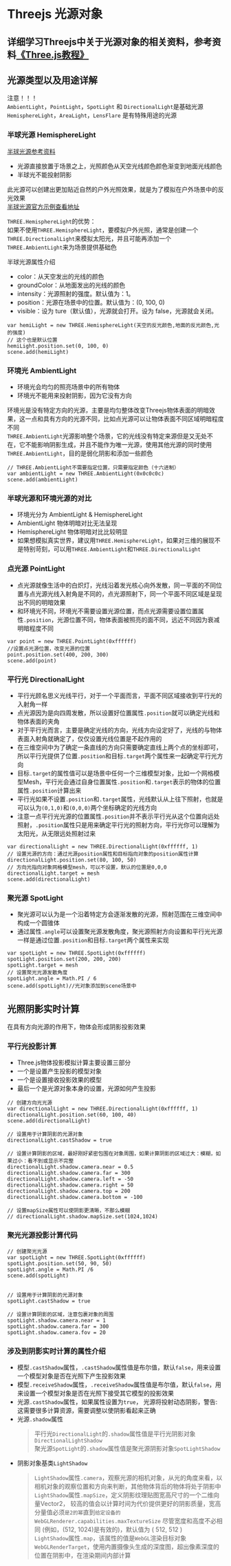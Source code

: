 # Threejs 光源对象  
## 详细学习Threejs中关于光源对象的相关资料，参考资料[《Three.js教程》](http://www.webgl3d.cn/Three.js/ "Three.js教程")

## 光源类型以及用途详解
注意！！！  
`AmbientLight`，`PointLight`，`SpotLight` 和 `DirectionalLight`是基础光源  
`HemisphereLight`，`AreaLight`，`LensFlare` 是有特殊用途的光源  

### 半球光源 HemisphereLight

[半球光源参考资料](https://blog.csdn.net/huhuan123456/article/details/109217496 "半球光源参考资料")

+ 光源直接放置于场景之上，光照颜色从天空光线颜色颜色渐变到地面光线颜色  
+ 半球光不能投射阴影  

此光源可以创建出更加贴近自然的户外光照效果，就是为了模拟在户外场景中的反光效果  
[半球光源官方示例查看地址](https://threejs.org/examples/#webgl_lights_physical "半球光源官方示例查看地址")

`THREE.HemisphereLight`的优势：  
如果不使用`THREE.HemisphereLight`，要模拟户外光照，通常是创建一个`THREE.DirectionalLight`来模拟太阳光，并且可能再添加一个`THREE.AmbientLight`来为场景提供基础色  

半球光源属性介绍
+ color：从天空发出的光线的颜色
+ groundColor：从地面发出的光线的颜色
+ intensity：光源照射的强度。默认值为：1。
+ position：光源在场景中的位置。默认值为：(0, 100, 0)
+ visible：设为 ture（默认值），光源就会打开。设为 false，光源就会关闭。

```
var hemiLight = new THREE.HemisphereLight(天空的反光颜色,地面的反光颜色,光的强度)
// 这个也是默认位置
hemiLight.position.set(0, 100, 0)
scene.add(hemiLight)
```

### 环境光 AmbientLight
+ 环境光会均匀的照亮场景中的所有物体
+ 环境光不能用来投射阴影，因为它没有方向

环境光是没有特定方向的光源，主要是均匀整体改变Threejs物体表面的明暗效果，这一点和具有方向的光源不同，比如点光源可以让物体表面不同区域明暗程度不同  
`THREE.AmbientLight`光源影响整个场景，它的光线没有特定来源但是又无处不在，它不能影响阴影生成，并且不能作为唯一光源，使用其他光源的同时使用`THREE.AmbientLight`，目的是弱化阴影和添加一些颜色  

```
// THREE.AmbientLight不需要指定位置，只需要指定颜色（十六进制）
var ambientLight = new THREE.AmbientLight(0x0c0c0c)
scene.add(ambientLight)

```

### 半球光源和环境光源的对比
+ 环境光分为 AmbientLight & HemisphereLight 
+ AmbientLight 物体明暗对比无法呈现
+ HemisphereLight 物体明暗对比比较明显
+ 如果想模拟真实世界，建议用`THREE.HemisphereLight`，如果对三维的展现不是特别苛刻，可以用`THREE.AmbientLight`和`THREE.DirectionalLight`


### 点光源 PointLight
+ 点光源就像生活中的白炽灯，光线沿着发光核心向外发散，同一平面的不同位置与点光源光线入射角是不同的，点光源照射下，同一个平面不同区域是呈现出不同的明暗效果
+ 和环境光不同，环境光不需要设置光源位置，而点光源需要设置位置属性`.position`，光源位置不同，物体表面被照亮的面不同，远近不同因为衰减明暗程度不同
```
var point = new THREE.PointLight(0xffffff)
//设置点光源位置，改变光源的位置
point.position.set(400, 200, 300)
scene.add(point)
```

### 平行光 DirectionalLight
+ 平行光顾名思义光线平行，对于一个平面而言，平面不同区域接收到平行光的入射角一样
+ 点光源因为是向四周发散，所以设置好位置属性`.position`就可以确定光线和物体表面的夹角
+ 对于平行光而言，主要是确定光线的方向，光线方向设定好了，光线的与物体表面入射角就确定了，仅仅设置光线位置是不起作用的
+ 在三维空间中为了确定一条直线的方向只需要确定直线上两个点的坐标即可，所以平行光提供了位置`.position`和目标`.target`两个属性来一起确定平行光方向
+ 目标`.target`的属性值可以是场景中任何一个三维模型对象，比如一个网格模型Mesh，平行光会通过自身位置属性`.position`和`.target`表示的物体的位置属性`.position`计算出来
+ 平行光如果不设置`.position`和`.target`属性，光线默认从上往下照射，也就是可以认为`(0,1,0)`和`(0,0,0)`两个坐标确定的光线方向
+ 注意一点平行光光源的位置属性`.position`并不表示平行光从这个位置向远处照射，`.position`属性只是用来确定平行光的照射方向，平行光你可以理解为太阳光，从无限远处照射过来

```
var directionalLight = new THREE.DirectionalLight(0xffffff, 1)
// 设置光源的方向：通过光源position属性和目标指向对象的position属性计算
directionalLight.position.set(80, 100, 50)
// 方向光指向对象网格模型mesh，可以不设置，默认的位置是0,0,0
directionalLight.target = mesh
scene.add(directionalLight)
```

### 聚光源 SpotLight
+ 聚光源可以认为是一个沿着特定方会逐渐发散的光源，照射范围在三维空间中构成一个圆锥体
+ 通过属性`.angle`可以设置聚光源发散角度，聚光源照射方向设置和平行光光源一样是通过位置`.position`和目标`.target`两个属性来实现

```
var spotLight = new THREE.SpotLight(0xffffff)
spotLight.position.set(200, 200, 200)
spotLight.target = mesh
// 设置聚光光源发散角度
spotLight.angle = Math.PI / 6
scene.add(spotLight)//光对象添加到scene场景中
```

## 光照阴影实时计算
在具有方向光源的作用下，物体会形成阴影投影效果

### 平行光投影计算
+ Three.js物体投影模拟计算主要设置三部分
+ 一个是设置产生投影的模型对象
+ 一个是设置接收投影效果的模型
+ 最后一个是光源对象本身的设置，光源如何产生投影

```
// 创建方向光光源
var directionalLight = new THREE.DirectionalLight(0xffffff, 1)
directionalLight.position.set(60, 100, 40)
scene.add(directionalLight)

// 设置用于计算阴影的光源对象
directionalLight.castShadow = true

// 设置计算阴影的区域，最好刚好紧密包围在对象周围，如果计算阴影的区域过大：模糊，如果过小：看不到或显示不完整
directionalLight.shadow.camera.near = 0.5
directionalLight.shadow.camera.far = 300
directionalLight.shadow.camera.left = -50
directionalLight.shadow.camera.right = 50
directionalLight.shadow.camera.top = 200
directionalLight.shadow.camera.bottom = -100

// 设置mapSize属性可以使阴影更清晰，不那么模糊
// directionalLight.shadow.mapSize.set(1024,1024)
```

### 聚光光源投影计算代码
```
// 创建聚光光源
var spotLight = new THREE.SpotLight(0xffffff)
spotLight.position.set(50, 90, 50)
spotLight.angle = Math.PI /6
scene.add(spotLight)


// 设置用于计算阴影的光源对象
spotLight.castShadow = true

// 设置计算阴影的区域，注意包裹对象的周围
spotLight.shadow.camera.near = 1
spotLight.shadow.camera.far = 300
spotLight.shadow.camera.fov = 20
```

### 涉及到阴影实时计算的属性介绍
+ 模型`.castShadow`属性，`.castShadow`属性值是布尔值，默认`false`，用来设置一个模型对象是否在光照下产生投影效果
+ 模型`.receiveShadow`属性，`.receiveShadow`属性值是布尔值，默认`false`，用来设置一个模型对象是否在光照下接受其它模型的投影效果
+ 光源`.castShadow`属性，如果属性设置为`true`， 光源将投射动态阴影，警告: 这需要很多计算资源，需要调整以使阴影看起来正确
+ 光源`.shadow`属性
	> 平行光`DirectionalLight`的`.shadow`属性值是平行光阴影对象`DirectionalLightShadow`  
	> 聚光源`SpotLight`的`.shadow`属性值是聚光源阴影对象`SpotLightShadow`  
+ 阴影对象基类`LightShadow`
	> `LightShadow`属性`.camera`，观察光源的相机对象，从光的角度来看，以相机对象的观察位置和方向来判断，其他物体背后的物体将处于阴影中  
	> `LightShadow`属性`.mapSize`，定义阴影纹理贴图宽高尺寸的一个二维向量Vector2，
	> 较高的值会以计算时间为代价提供更好的阴影质量，宽高分量值必须`是2的幂`直到`给定设备的WebGLRenderer.capabilities.maxTextureSize`
	> 尽管宽度和高度不必相同 (例如，(512, 1024)是有效的)，默认值为 ( 512, 512 )  
	> `LightShadow`属性`.map`，该属性的值是`WebGL`渲染目标对象`WebGLRenderTarget`，使用内置摄像头生成的深度图，超出像素深度的位置在阴影中，在渲染期间内部计算